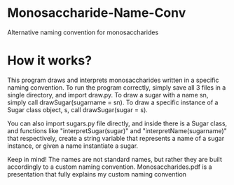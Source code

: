 # Monosaccharide-Name-Conv
Alternative naming convention for monosaccharides 

# How it works?
This program draws and interprets monosaccharides written in a specific naming convention. To run the program correctly, simply save all 3 files in a single directory, and import draw.py. To draw a sugar with a name sn, simply call drawSugar(sugarname = sn). To draw a specific instance of a Sugar class object, s, call drawSugar(sugar = s). 

You can also import sugars.py file directly, and inside there is a Sugar class, and functions like "interpretSugar(sugar)" and "interpretName(sugarname)" that respectively, create a string variable that represents a name of a sugar instance, or given a name instantiate a sugar. 

Keep in mind! The names are not standard names, but rather they are built accordingly to a custom naming convention. Monosaccharides.pdf is a presentation that fully explains my custom naming convention

